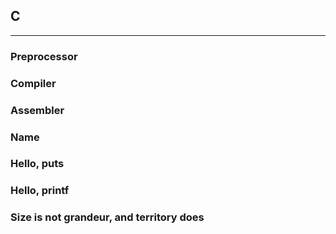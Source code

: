## C
--------------------

### Preprocessor


### Compiler


### Assembler


### Name


### Hello, puts


### Hello, printf


### Size is not grandeur, and territory does 
